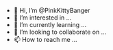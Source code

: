 - 👋 Hi, I’m @PinkKittyBanger
- 👀 I’m interested in ...
- 🌱 I’m currently learning ...
- 💞️ I’m looking to collaborate on ...
- 📫 How to reach me ...

<!---
PinkKittyBanger/PinkKittyBanger is a ✨ special ✨ repository because its `README.md` (this file) appears on your GitHub profile.
You can click the Preview link to take a look at your changes.
--->

